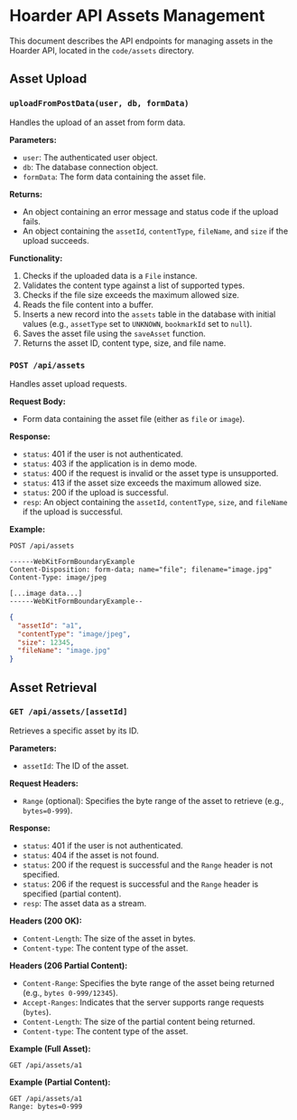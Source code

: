 # Hoarder API Assets Management

This document describes the API endpoints for managing assets in the Hoarder API, located in the `code/assets` directory.

## Asset Upload

### `uploadFromPostData(user, db, formData)`

Handles the upload of an asset from form data.

**Parameters:**

-   `user`: The authenticated user object.
-   `db`: The database connection object.
-   `formData`: The form data containing the asset file.

**Returns:**

-   An object containing an error message and status code if the upload fails.
-   An object containing the `assetId`, `contentType`, `fileName`, and `size` if the upload succeeds.

**Functionality:**

1. Checks if the uploaded data is a `File` instance.
2. Validates the content type against a list of supported types.
3. Checks if the file size exceeds the maximum allowed size.
4. Reads the file content into a buffer.
5. Inserts a new record into the `assets` table in the database with initial values (e.g., `assetType` set to `UNKNOWN`, `bookmarkId` set to `null`).
6. Saves the asset file using the `saveAsset` function.
7. Returns the asset ID, content type, size, and file name.

### `POST /api/assets`

Handles asset upload requests.

**Request Body:**

-   Form data containing the asset file (either as `file` or `image`).

**Response:**

-   `status`: 401 if the user is not authenticated.
-   `status`: 403 if the application is in demo mode.
-   `status`: 400 if the request is invalid or the asset type is unsupported.
-   `status`: 413 if the asset size exceeds the maximum allowed size.
-   `status`: 200 if the upload is successful.
-   `resp`: An object containing the `assetId`, `contentType`, `size`, and `fileName` if the upload is successful.

**Example:**

```
POST /api/assets
```

```
------WebKitFormBoundaryExample
Content-Disposition: form-data; name="file"; filename="image.jpg"
Content-Type: image/jpeg

[...image data...]
------WebKitFormBoundaryExample--
```

```json
{
  "assetId": "a1",
  "contentType": "image/jpeg",
  "size": 12345,
  "fileName": "image.jpg"
}
```

## Asset Retrieval

### `GET /api/assets/[assetId]`

Retrieves a specific asset by its ID.

**Parameters:**

-   `assetId`: The ID of the asset.

**Request Headers:**

-   `Range` (optional): Specifies the byte range of the asset to retrieve (e.g., `bytes=0-999`).

**Response:**

-   `status`: 401 if the user is not authenticated.
-   `status`: 404 if the asset is not found.
-   `status`: 200 if the request is successful and the `Range` header is not specified.
-   `status`: 206 if the request is successful and the `Range` header is specified (partial content).
-   `resp`: The asset data as a stream.

**Headers (200 OK):**

-   `Content-Length`: The size of the asset in bytes.
-   `Content-type`: The content type of the asset.

**Headers (206 Partial Content):**

-   `Content-Range`: Specifies the byte range of the asset being returned (e.g., `bytes 0-999/12345`).
-   `Accept-Ranges`: Indicates that the server supports range requests (`bytes`).
-   `Content-Length`: The size of the partial content being returned.
-   `Content-type`: The content type of the asset.

**Example (Full Asset):**

```
GET /api/assets/a1
```

**Example (Partial Content):**

```
GET /api/assets/a1
Range: bytes=0-999
